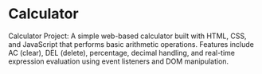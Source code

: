 # Calculator
Calculator Project: A simple web-based calculator built with HTML, CSS, and JavaScript that performs basic arithmetic operations. Features include AC (clear), DEL (delete), percentage, decimal handling, and real-time expression evaluation using event listeners and DOM manipulation.
